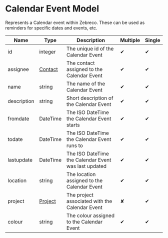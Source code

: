 # Calendar Event Model

Represents a Calendar event within Zebreco. These can be used as reminders for specific dates and events, etc.

| Name          | Type                      | Description                                           | Multiple | Single |
|---------------|---------------------------|-------------------------------------------------------|----------|--------|
| id            | integer                   | The unique id of the Calendar Event                   |    ✔     |   ✔    |
| assignee      | [Contact](api-contact.md) | The contact assigned to the Calendar Event            |    ✔     |   ✔    |
| name          | string                    | The name of the Calendar Event                        |    ✔     |   ✔    |
| description   | string                    | Short description of the Calendar Event               |    ✔     |   ✔    |
| fromdate      | DateTime                  | The ISO DateTime the Calendar Event starts            |    ✔     |   ✔    |
| todate        | DateTime                  | The ISO DateTime the Calendar Event runs to           |    ✔     |   ✔    |
| lastupdate    | DateTime                  | The ISO DateTime the Calendar Event was last updated  |    ✔     |   ✔    |
| location      | string                    | The location assigned to the Calendar Event           |    ✔     |   ✔    |
| project       | [Project](api-project.md) | The project associated with the Calendar Event        |    ✘     |   ✔    |
| colour        | string                    | The colour assigned to the Calendar Event             |    ✔     |   ✔    |
